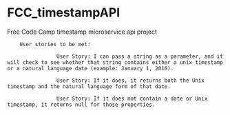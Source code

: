 # FCC_timestampAPI
Free Code Camp timestamp microservice api project

		User stories to be met:
		
					User Story: I can pass a string as a parameter, and it will check to see whether that string contains either a unix timestamp or a natural language date (example: January 1, 2016).
					
					User Story: If it does, it returns both the Unix timestamp and the natural language form of that date.
					
					User Story: If it does not contain a date or Unix timestamp, it returns null for those properties.
